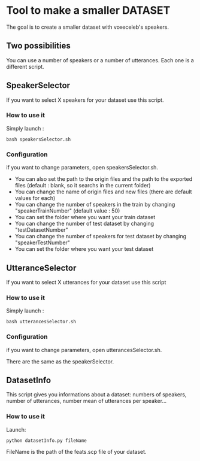 # Tool to make a smaller DATASET 

The goal is to create a smaller dataset with voxeceleb's speakers.

## Two possibilities

You can use a number of speakers or a number of utterances. Each one is a different script.

## SpeakerSelector

If you want to select X speakers for your dataset use this script.

### How to use it

Simply launch :

    bash speakersSelector.sh


### Configuration

if you want to change parameters, open speakersSelector.sh.


  * You can also set the path to the origin files and the path to the exported files (default : blank, so it searchs in the current folder)
  * You can change the name of origin files and new files (there are default values for each)
  * You can change the number of speakers in the train by changing "speakerTrainNumber" (default value : 50) 
  * You can set the folder where you want your train dataset
  * You can change the number of test dataset by changing "testDatasetNumber"
  * You can change the number of speakers for test dataset by changing "speakerTestNumber"
  * You can set the folder where you want your test dataset

## UtteranceSelector

If you want to select X utterances for your dataset use this script

### How to use it

Simply launch :

    bash utterancesSelector.sh


### Configuration

if you want to change parameters, open utterancesSelector.sh.

There are the same as the speakerSelector.

## DatasetInfo

This script gives you informations about a dataset: numbers of speakers, number of utterances, number mean of utterances per speaker...

### How to use it

Launch:

    python datasetInfo.py fileName

FileName is the path of the feats.scp file of your dataset.
